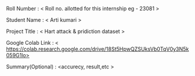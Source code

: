Roll Number       :   < Roll no. allotted for this internship eg - 23081 >

Student Name      :   < Arti kumari >

Project Title     :   < Hart attack & pridiction dataset >

Google Colab Link :   < https://colab.research.google.com/drive/18St5HpwQZSUksVb0TqV0y3N5k059G1lo>

Summary(Optional) :   <accurecy, result,etc >
